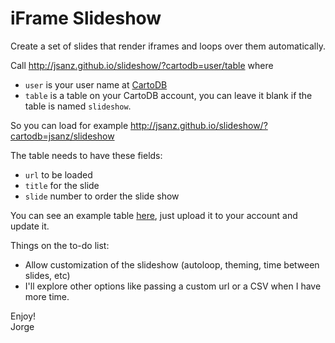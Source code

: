 iFrame Slideshow
=======================

Create a set of slides that render iframes and loops over them automatically.

Call http://jsanz.github.io/slideshow/?cartodb=user/table where

- `user` is your user name at [CartoDB](http://cartodb.com)
- `table` is a table on your CartoDB account, you can leave it blank if the table is named `slideshow`.

So you can load for example http://jsanz.github.io/slideshow/?cartodb=jsanz/slideshow

The table needs to have these fields:

- `url` to be loaded
- `title` for the slide
- `slide` number to order the slide show

You can see an example table [here](https://team.cartodb.com/u/jsanz/tables/slideshow/public), just upload it to your account and update it.

Things on the to-do list:

- Allow customization of the slideshow (autoloop, theming, time between slides, etc)
- I'll explore other options like passing a custom url or a CSV when I have more time.

Enjoy!<br/>
Jorge